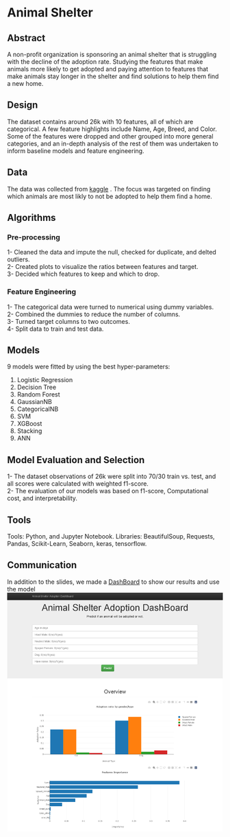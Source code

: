 # Animal Shelter
## Abstract
A non-profit organization is sponsoring an animal shelter that is struggling with the decline of the adoption rate. Studying the features that make animals more likely to get adopted and paying attention to features that make animals stay longer in the shelter and find solutions to help them find a new home.

## Design
The dataset contains around 26k with 10 features, all of which are categorical. A few feature highlights include Name, Age, Breed, and Color. Some of the features were dropped and other grouped into more general categories, and an in-depth analysis of the rest of them was undertaken to inform baseline models and feature engineering.

## Data
The data was collected from [kaggle](https://www.kaggle.com/c/shelter-animal-outcomes) . The focus was targeted on finding which animals are most likly to not be adopted to help them find a home.


## Algorithms
### Pre-processing
1-	Cleaned the data and impute the null, checked for duplicate, and delted outliers.  
2-	Created plots to visualize the ratios between features and target.  
3-	Decided which features to keep and which to drop.  

### Feature Engineering
1-	The categorical data were turned to numerical using dummy variables.  
2-	Combined the dummies to reduce the number of columns.  
3-	Turned target columns to two outcomes.  
4-	Split data to train and test data.  

## Models
9 models were fitted by using the best hyper-parameters:
1. Logistic Regression  
2. Decision Tree  
3. Random Forest  
4. GaussianNB  
5. CategoricalNB  
6. SVM  
7. XGBoost  
8. Stacking  
9. ANN

## Model Evaluation and Selection
1-	The dataset observations of 26k were split into 70/30 train vs. test, and all scores were calculated with weighted f1-score.  
2-	The evaluation of our models was based on f1-score, Computational cost, and interpretability.  

## Tools
Tools: Python, and Jupyter Notebook. 
Libraries: BeautifulSoup, Requests, Pandas, Scikit-Learn, Seaborn, keras, tensorflow.  

## Communication
In addition to the slides, we made a [DashBoard](https://animal-shelter-dashboard.herokuapp.com/) to show our results and use the model
![dash](dash.png)
